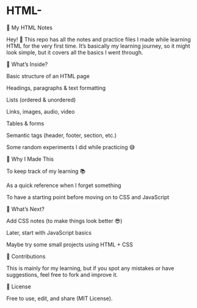 # HTML-
📘 My HTML Notes

Hey! 👋
This repo has all the notes and practice files I made while learning HTML for the very first time.
It’s basically my learning journey, so it might look simple, but it covers all the basics I went through.

📝 What’s Inside?

Basic structure of an HTML page

Headings, paragraphs & text formatting

Lists (ordered & unordered)

Links, images, audio, video

Tables & forms

Semantic tags (header, footer, section, etc.)

Some random experiments I did while practicing 😅



🎯 Why I Made This

To keep track of my learning 📚

As a quick reference when I forget something

To have a starting point before moving on to CSS and JavaScript

🌟 What’s Next?

Add CSS notes (to make things look better 😎)

Later, start with JavaScript basics

Maybe try some small projects using HTML + CSS

🤝 Contributions

This is mainly for my learning, but if you spot any mistakes or have suggestions, feel free to fork and improve it.

📜 License

Free to use, edit, and share (MIT License).
